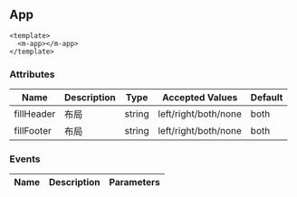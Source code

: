 ## App

```vue  
<template>
  <m-app></m-app>
</template>
```

### Attributes
| Name      | Description          | Type      | Accepted Values       | Default  |
|---------- |-------------- |---------- |--------------------------------  |-------- |
| fillHeader | 布局 | string | left/right/both/none | both |
| fillFooter | 布局 | string | left/right/both/none | both |

### Events
| Name | Description | Parameters |
|---------- |-------- |---------- |
